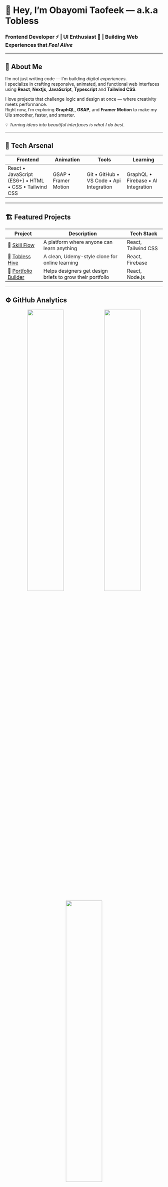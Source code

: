 # 👋 Hey, I’m Obayomi Taofeek — a.k.a **Tobless**

### Frontend Developer ⚡ | UI Enthusiast 🎨 | Building Web Experiences that *Feel Alive*

---

## 🚀 About Me
I’m not just writing code — I’m building *digital experiences*.  
I specialize in crafting responsive, animated, and functional web interfaces using **React**, **Nextjs**, **JavaScript**, **Typescript** and **Tailwind CSS**.  

I love projects that challenge logic and design at once — where creativity meets performance.  
Right now, I’m exploring **GraphQL**, **GSAP**, and **Framer Motion** to make my UIs smoother, faster, and smarter.  

💡 *Turning ideas into beautiful interfaces is what I do best.*

---

## 🧠 Tech Arsenal

| Frontend | Animation | Tools | Learning |
|-----------|------------|--------|-----------|
| React • JavaScript (ES6+) • HTML • CSS • Tailwind CSS | GSAP • Framer Motion | Git • GitHub • VS Code • Api Integration | GraphQL • Firebase • AI Integration |

---

## 🏗️ Featured Projects

| Project | Description | Tech Stack |
|----------|--------------|-------------|
| 🧠 [Skill Flow](https://github.com/Tobless-Scripts/Skill-Flow) | A platform where anyone can learn anything | React, Tailwind CSS |
| 🏫 [Tobless Hive](https://github.com/Tobless-Scripts/Tobless-Hive) | A clean, Udemy-style clone for online learning | React, Firebase |
| 🎨 [Portfolio Builder](https://github.com/Tobless-Scripts/Portfolio-Builder) | Helps designers get design briefs to grow their portfolio | React, Node.js |

---


## ⚙️ GitHub Analytics

<p align="center">
  <img width="48%" src="https://github-readme-stats.vercel.app/api?username=Tobless-Scripts&show_icons=true&theme=tokyonight&hide_border=true" />
  <img width="48%" src="https://github-readme-streak-stats.herokuapp.com/?user=Tobless-Scripts&theme=tokyonight&hide_border=true" />
</p>

<p align="center">
  <img width="48%" src="https://github-readme-stats.vercel.app/api/top-langs/?username=Tobless-Scripts&layout=compact&theme=tokyonight&hide_border=true" />
</p>


---

## ⚙️ GitHub Stats

![Tobless GitHub stats](https://github-readme-stats.vercel.app/api?username=Tobless-Scripts&show_icons=true&theme=tokyonight)
![Top Langs](https://github-readme-stats.vercel.app/api/top-langs/?username=Tobless-Scripts&layout=compact&theme=tokyonight)

---

## 🗣️ Let’s Connect
Let’s collaborate or build something great together:

- 📧 [obayomitaofeek7@gmail.com](mailto:obayomitaofeek7@gmail.com)  
- 🐦 [@ObayomiTaofeek](https://x.com/ObayomiTaofeek)  
- 💼 LinkedIn: [Obayomi Taofeek](https://www.linkedin.com/in/obayomi-taofeek-805a56267/)  

---

> “I don’t chase opportunities — I create results that attract them.”  
> — **Dev Taofeek**
